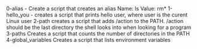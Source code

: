 0-alias - Create a script that creates an alias Name: ls  Value: rm*
1-hello_you - creates a script that prints hello user, where user is the curent  Linux user
2-path creates a script that adds /action to the PATH. /action should be the last directory the shell looks into when looking for a program
3-paths Creates a script that counts the number of directories in the PATH
4-global_variables Creates a script that lists environment variables 
